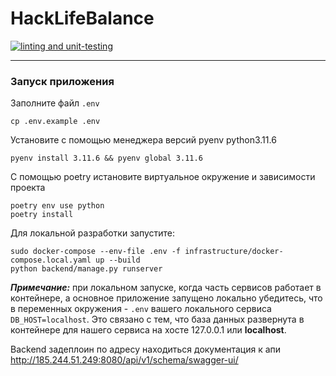 # HackLifeBalance
[![linting and unit-testing](https://github.com/Elevator-future/learning-platform/actions/workflows/ci.yml/badge.svg)](https://github.com/Elevator-future/learning-platform/actions/workflows/ci.yml)
________________________________________
### Запуск приложения<a name="run"></a>
Заполните файл `.env`
```shell
cp .env.example .env 
```
Установите с помощью менеджера версий pyenv python3.11.6
```shell
pyenv install 3.11.6 && pyenv global 3.11.6
```
С помощью poetry истановите виртуальное окружение и зависимости проекта
```shell
poetry env use python
poetry install
```

Для локальной разработки запустите:
```shell
sudo docker-compose --env-file .env -f infrastructure/docker-compose.local.yaml up --build
python backend/manage.py runserver
```

**_Примечание:_** при локальном запуске, когда часть сервисов работает в контейнере, а основное приложение запущено локально
убедитесь, что в переменных окружения - `.env` вашего локального сервиса `DB_HOST=localhost`.
Это связано с тем, что база данных развернута в контейнере
для нашего сервиса на хосте 127.0.0.1 или **localhost**.

Backend задеплоин по адресу находиться документация к апи
http://185.244.51.249:8080/api/v1/schema/swagger-ui/